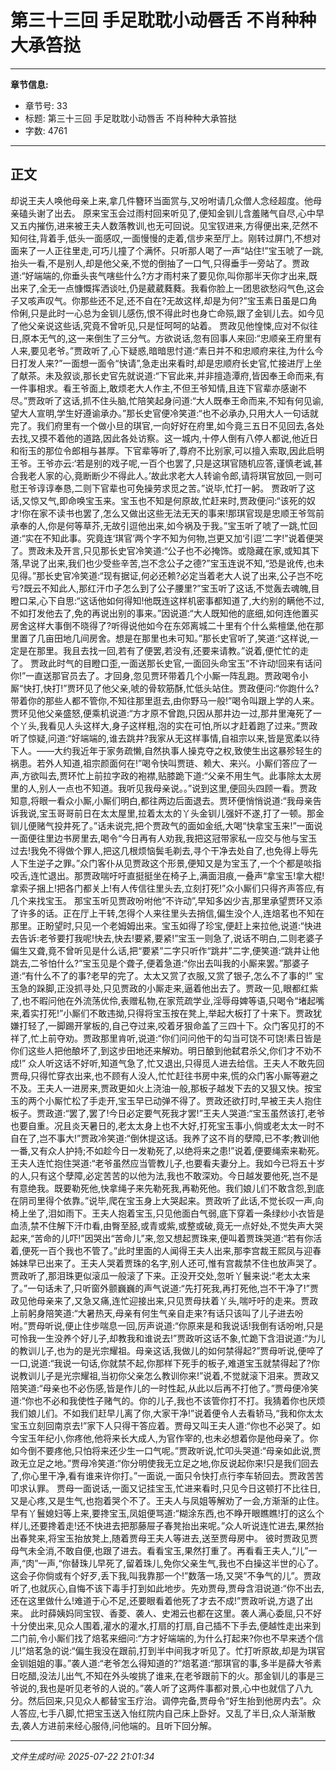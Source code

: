 # 第三十三回 手足耽耽小动唇舌 不肖种种大承笞挞

---

**章节信息:**
- 章节号: 33
- 标题: 第三十三回 手足耽耽小动唇舌 不肖种种大承笞挞
- 字数: 4761

---

## 正文

却说王夫人唤他母亲上来,拿几件簪环当面赏与,又吩咐请几众僧人念经超度。他母亲磕头谢了出去。
原来宝玉会过雨村回来听见了,便知金钏儿含羞赌气自尽,心中早又五内摧伤,进来被王夫人数落教训,也无可回说。见宝钗进来,方得便出来,茫然不知何往,背着手,低头一面感叹,一面慢慢的走着,信步来至厅上。刚转过屏门,不想对面来了一人正往里走,可巧儿撞了个满怀。只听那人喝了一声“站住!”宝玉唬了一跳,抬头一看,不是别人,却是他父亲,不觉的倒抽了一口气,只得垂手一旁站了。贾政道:“好端端的,你垂头丧气嗐些什么?方才雨村来了要见你,叫你那半天你才出来,既出来了,全无一点慷慨挥洒谈吐,仍是葳葳蕤蕤。我看你脸上一团思欲愁闷气色,这会子又咳声叹气。你那些还不足,还不自在?无故这样,却是为何?”宝玉素日虽是口角伶俐,只是此时一心总为金钏儿感伤,恨不得此时也身亡命殒,跟了金钏儿去。如今见了他父亲说这些话,究竟不曾听见,只是怔呵呵的站着。
贾政见他惶悚,应对不似往日,原本无气的,这一来倒生了三分气。方欲说话,忽有回事人来回:“忠顺亲王府里有人来,要见老爷。”贾政听了,心下疑惑,暗暗思忖道:“素日并不和忠顺府来往,为什么今日打发人来?”一面想一面令“快请”,急走出来看时,却是忠顺府长史官,忙接进厅上坐了献茶。未及叙谈,那长史官先就说道:“下官此来,并非擅造潭府,皆因奉王命而来,有一件事相求。看王爷面上,敢烦老大人作主,不但王爷知情,且连下官辈亦感谢不尽。”贾政听了这话,抓不住头脑,忙陪笑起身问道:“大人既奉王命而来,不知有何见谕,望大人宣明,学生好遵谕承办。”那长史官便冷笑道:“也不必承办,只用大人一句话就完了。我们府里有一个做小旦的琪官,一向好好在府里,如今竟三五日不见回去,各处去找,又摸不着他的道路,因此各处访察。这一城内,十停人倒有八停人都说,他近日和衔玉的那位令郎相与甚厚。下官辈等听了,尊府不比别家,可以擅入索取,因此启明王爷。王爷亦云:‘若是别的戏子呢,一百个也罢了,只是这琪官随机应答,谨慎老诚,甚合我老人家的心,竟断断少不得此人。’故此求老大人转谕令郎,请将琪官放回,一则可慰王爷谆谆奉恳,二则下官辈也可免操劳求觅之苦。”说毕,忙打一躬。
贾政听了这话,又惊又气,即命唤宝玉来。宝玉也不知是何原故,忙赶来时,贾政便问:“该死的奴才!你在家不读书也罢了,怎么又做出这些无法无天的事来!那琪官现是忠顺王爷驾前承奉的人,你是何等草芥,无故引逗他出来,如今祸及于我。”宝玉听了唬了一跳,忙回道:“实在不知此事。究竟连‘琪官’两个字不知为何物,岂更又加‘引逗’二字!”说着便哭了。贾政未及开言,只见那长史官冷笑道:“公子也不必掩饰。或隐藏在家,或知其下落,早说了出来,我们也少受些辛苦,岂不念公子之德?”宝玉连说不知,“恐是讹传,也未见得。”那长史官冷笑道:“现有据证,何必还赖?必定当着老大人说了出来,公子岂不吃亏?既云不知此人,那红汗巾子怎么到了公子腰里?”宝玉听了这话,不觉轰去魂魄,目瞪口呆,心下自思:“这话他如何得知!他既连这样机密事都知道了,大约别的瞒他不过,不如打发他去了,免的再说出别的事来。”因说道:“大人既知他的底细,如何连他置买房舍这样大事倒不晓得了?听得说他如今在东郊离城二十里有个什么紫檀堡,他在那里置了几亩田地几间房舍。想是在那里也未可知。”那长史官听了,笑道:“这样说,一定是在那里。我且去找一回,若有了便罢,若没有,还要来请教。”说着,便忙忙的走了。
贾政此时气的目瞪口歪,一面送那长史官,一面回头命宝玉“不许动!回来有话问你!”一直送那官员去了。才回身,忽见贾环带着几个小厮一阵乱跑。贾政喝令小厮“快打,快打!”贾环见了他父亲,唬的骨软筋酥,忙低头站住。贾政便问:“你跑什么?带着你的那些人都不管你,不知往那里逛去,由你野马一般!”喝令叫跟上学的人来。贾环见他父亲盛怒,便乘机说道:“方才原不曾跑,只因从那井边一过,那井里淹死了一个丫头,我看见人头这样大,身子这样粗,泡的实在可怕,所以才赶着跑了过来。”贾政听了惊疑,问道:“好端端的,谁去跳井?我家从无这样事情,自祖宗以来,皆是宽柔以待下人。——大约我近年于家务疏懒,自然执事人操克夺之权,致使生出这暴殄轻生的祸患。若外人知道,祖宗颜面何在!”喝令快叫贾琏、赖大、来兴。小厮们答应了一声,方欲叫去,贾环忙上前拉字政的袍襟,贴膝跪下道:“父亲不用生气。此事除太太房里的人,别人一点也不知道。我听见我母亲说。。”说到这里,便回头四顾一看。贾政知意,将眼一看众小厮,小厮们明白,都往两边后面退去。贾环便悄悄说道:“我母亲告诉我说,宝玉哥哥前日在太太屋里,拉着太太的丫头金钏儿强奸不遂,打了一顿。那金钏儿便赌气投井死了。”话未说完,把个贾政气的面如金纸,大喝“快拿宝玉来!”一面说一面便往里边书房里去,喝令“今日再有人劝我,我把这冠带家私一应交与他与宝玉过去!我免不得做个罪人,把这几根烦恼鬓毛剃去,寻个干净去处自了,也免得上辱先人下生逆子之罪。”众门客仆从见贾政这个形景,便知又是为宝玉了,一个个都是啖指咬舌,连忙退出。那贾政喘吁吁直挺挺坐在椅子上,满面泪痕,一叠声“拿宝玉!拿大棍!拿索子捆上!把各门都关上!有人传信往里头去,立刻打死!”众小厮们只得齐声答应,有几个来找宝玉。
那宝玉听见贾政吩咐他“不许动”,早知多凶少吉,那里承望贾环又添了许多的话。正在厅上干转,怎得个人来往里头去捎信,偏生没个人,连焙茗也不知在那里。正盼望时,只见一个老姆姆出来。宝玉如得了珍宝,便赶上来拉他,说道:“快进去告诉:老爷要打我呢!快去,快去!要紧,要紧!”宝玉一则急了,说话不明白,二则老婆子偏生又聋,竟不曾听见是什么话,把“要紧”二字只听作“跳井”二字,便笑道:“跳井让他跳去,二爷怕什么?”宝玉见是个聋子,便着急道:“你出去叫我的小厮来罢。”那婆子道:“有什么不了的事?老早的完了。太太又赏了衣服,又赏了银子,怎么不了事的!”
宝玉急的跺脚,正没抓寻处,只见贾政的小厮走来,逼着他出去了。贾政一见,眼都红紫了,也不暇问他在外流荡优伶,表赠私物,在家荒疏学业,淫辱母婢等语,只喝令“堵起嘴来,着实打死!”小厮们不敢违拗,只得将宝玉按在凳上,举起大板打了十来下。贾政犹嫌打轻了,一脚踢开掌板的,自己夺过来,咬着牙狠命盖了三四十下。众门客见打的不祥了,忙上前夺劝。贾政那里肯听,说道:“你们问问他干的勾当可饶不可饶!素日皆是你们这些人把他酿坏了,到这步田地还来解劝。明日酿到他弑君杀父,你们才不劝不成!”
众人听这话不好听,知道气急了,忙又退出,只得觅人进去给信。王夫人不敢先回贾母,只得忙穿衣出来,也不顾有人没人,忙忙赶往书房中来,慌的众门客小厮等避之不及。王夫人一进房来,贾政更如火上浇油一般,那板子越发下去的又狠又快。按宝玉的两个小厮忙松了手走开,宝玉早已动弹不得了。贾政还欲打时,早被王夫人抱住板子。贾政道:“罢了,罢了!今日必定要气死我才罢!”王夫人哭道:“宝玉虽然该打,老爷也要自重。况且炎天暑日的,老太太身上也不大好,打死宝玉事小,倘或老太太一时不自在了,岂不事大!”贾政冷笑道:“倒休提这话。我养了这不肖的孽障,已不孝;教训他一番,又有众人护持;不如趁今日一发勒死了,以绝将来之患!”说着,便要绳索来勒死。王夫人连忙抱住哭道:“老爷虽然应当管教儿子,也要看夫妻分上。我如今已将五十岁的人,只有这个孽障,必定苦苦的以他为法,我也不敢深劝。今日越发要他死,岂不是有意绝我。既要勒死他,快拿绳子来先勒死我,再勒死他。我们娘儿们不敢含怨,到底在阴司里得个依靠。”说毕,爬在宝玉身上大哭起来。贾政听了此话,不觉长叹一声,向椅上坐了,泪如雨下。王夫人抱着宝玉,只见他面白气弱,底下穿着一条绿纱小衣皆是血渍,禁不住解下汗巾看,由臀至胫,或青或紫,或整或破,竟无一点好处,不觉失声大哭起来,“苦命的儿吓!”因哭出“苦命儿”来,忽又想起贾珠来,便叫着贾珠哭道:“若有你活着,便死一百个我也不管了。”此时里面的人闻得王夫人出来,那李宫裁王熙凤与迎春姊妹早已出来了。王夫人哭着贾珠的名字,别人还可,惟有宫裁禁不住也放声哭了。贾政听了,那泪珠更似滚瓜一般滚了下来。正没开交处,忽听丫鬟来说:“老太太来了。”一句话未了,只听窗外颤巍巍的声气说道:“先打死我,再打死他,岂不干净了!”贾政见他母亲来了,又急又痛,连忙迎接出来,只见贾母扶着丫头,喘吁吁的走来。贾政上前躬身陪笑道:“大暑热天,母亲有何生气亲自走来?有话只该叫了儿子进去吩咐。”贾母听说,便止住步喘息一回,厉声说道:“你原来是和我说话!我倒有话吩咐,只是可怜我一生没养个好儿子,却教我和谁说去!”贾政听这话不象,忙跪下含泪说道:“为儿的教训儿子,也为的是光宗耀祖。母亲这话,我做儿的如何禁得起?”贾母听说,便啐了一口,说道:“我说一句话,你就禁不起,你那样下死手的板子,难道宝玉就禁得起了?你说教训儿子是光宗耀祖,当初你父亲怎么教训你来!”说着,不觉就滚下泪来。贾政又陪笑道:“母亲也不必伤感,皆是作儿的一时性起,从此以后再不打他了。”贾母便冷笑道:“你也不必和我使性子赌气的。你的儿子,我也不该管你打不打。我猜着你也厌烦我们娘儿们。不如我们赶早儿离了你,大家干净!”说着便令人去看轿马,“我和你太太宝玉立刻回南京去!”家下人只得干答应着。贾母又叫王夫人道:“你也不必哭了。如今宝玉年纪小,你疼他,他将来长大成人,为官作宰的,也未必想着你是他母亲了。你如今倒不要疼他,只怕将来还少生一口气呢。”贾政听说,忙叩头哭道:“母亲如此说,贾政无立足之地。”贾母冷笑道:“你分明使我无立足之地,你反说起你来!只是我们回去了,你心里干净,看有谁来许你打。”一面说,一面只令快打点行李车轿回去。贾政苦苦叩求认罪。
贾母一面说话,一面又记挂宝玉,忙进来看时,只见今日这顿打不比往日,又是心疼,又是生气,也抱着哭个不了。王夫人与凤姐等解劝了一会,方渐渐的止住。早有丫鬟媳妇等上来,要搀宝玉,凤姐便骂道:“糊涂东西,也不睁开眼瞧瞧!打的这么个样儿,还要搀着走!还不快进去把那藤屉子春凳抬出来呢。”众人听说连忙进去,果然抬出春凳来,将宝玉抬放凳上,随着贾母王夫人等进去,送至贾母房中。
彼时贾政见贾母气未全消,不敢自便,也跟了进去。看看宝玉,果然打重了。再看看王夫人,“儿”一声,“肉”一声,“你替珠儿早死了,留着珠儿,免你父亲生气,我也不白操这半世的心了。这会子你倘或有个好歹,丢下我,叫我靠那一个!”数落一场,又哭”不争气的儿”。贾政听了,也就灰心,自悔不该下毒手打到如此地步。先劝贾母,贾母含泪说道:“你不出去,还在这里做什么!难道于心不足,还要眼看着他死了才去不成!”贾政听说,方退了出来。
此时薛姨妈同宝钗、香菱、袭人、史湘云也都在这里。袭人满心委屈,只不好十分使出来,见众人围着,灌水的灌水,打扇的打扇,自己插不下手去,便越性走出来到二门前,令小厮们找了焙茗来细问:“方才好端端的,为什么打起来?你也不早来透个信儿!”焙茗急的说:“偏生我没在跟前,打到半中间我才听见了。忙打听原故,却是为琪官金钏姐姐的事。”袭人道:“老爷怎么得知道的?”焙茗道:“那琪官的事,多半是薛大爷素日吃醋,没法儿出气,不知在外头唆挑了谁来,在老爷跟前下的火。那金钏儿的事是三爷说的,我也是听见老爷的人说的。”袭人听了这两件事都对景,心中也就信了八九分。然后回来,只见众人都替宝玉疗治。调停完备,贾母令“好生抬到他房内去”。众人答应,七手八脚,忙把宝玉送入怡红院内自己床上卧好。又乱了半日,众人渐渐散去,袭人方进前来经心服侍,问他端的。且听下回分解。

---

*文件生成时间: 2025-07-22 21:01:34*
